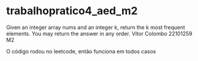 # trabalhopratico4_aed_m2
Given an integer array nums and an integer k, return the k most frequent elements. You may return the answer in any order.
Vítor Colombo 22101259 M2

O código rodou no leetcode, então funciona em todos casos
